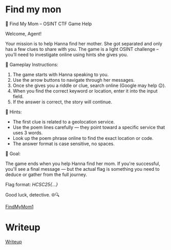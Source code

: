 # Find my mon

📘 Find My Mom – OSINT CTF Game Help

Welcome, Agent!

Your mission is to help Hanna find her mother. She got separated and only has a few clues to share with you. The game is a light OSINT challenge – you’ll need to investigate online using hints she gives you.

🧩 Gameplay Instructions:

1. The game starts with Hanna speaking to you.
1. Use the arrow buttons to navigate through her messages.
1. Once she gives you a riddle or clue, search online (Google may help 😉).
1. When you find the correct keyword or location, enter it into the input field.
1. If the answer is correct, the story will continue.

🔐 Hints:

- The first clue is related to a geolocation service.
- Use the poem lines carefully — they point toward a specific service that uses 3 words.
- Look up the poem phrase online to find the exact location or code.
- The answer format is case sensitive, no spaces.

🎯 Goal:

The game ends when you help Hanna find her mom. If you're successful, you'll see a final message — but the actual flag is something you need to deduce or gather from the full journey.

Flag format: *HCSC25{...}*

Good luck, detective. 🌐🔍

[FindMyMom1](files/FindMyMom1)

# Writeup

[Writeup](WRITEUP.md)
